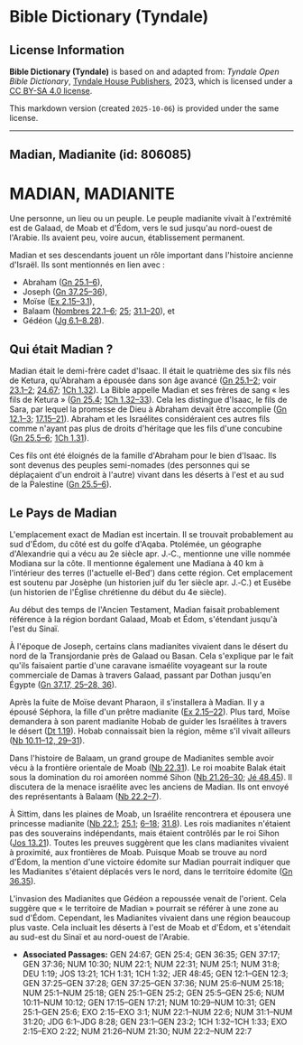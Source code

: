 # Bible Dictionary (Tyndale)

## License Information

**Bible Dictionary (Tyndale)** is based on and adapted from: _Tyndale Open Bible Dictionary_, [Tyndale House Publishers](https://tyndaleopenresources.com/), 2023, which is licensed under a [CC BY-SA 4.0 license](https://creativecommons.org/licenses/by-sa/4.0/legalcode.en).

This markdown version (created `2025-10-06`) is provided under the same license.



--------------------------------

## Madian, Madianite (id: 806085)

MADIAN, MADIANITE
=================

Une personne, un lieu ou un peuple. Le peuple madianite vivait à l'extrémité est de Galaad, de Moab et d'Édom, vers le sud jusqu'au nord\-ouest de l'Arabie. Ils avaient peu, voire aucun, établissement permanent.

Madian et ses descendants jouent un rôle important dans l'histoire ancienne d'Israël. Ils sont mentionnés en lien avec :

* Abraham ([Gn 25\.1–6](https://ref.ly/Gen25:1-Gen25:6)),
* Joseph ([Gn 37\.25–36](https://ref.ly/Gen37:25-Gen37:36)),
* Moïse ([Ex 2\.15–3\.1](https://ref.ly/Exod2:15-Exod3:1)),
* Balaam ([Nombres 22\.1–6](https://ref.ly/Num22:1-Num22:6); [25](https://ref.ly/Num25:1-Num25:18); [31\.1–20](https://ref.ly/Num31:1-Num31:20)), et
* Gédéon ([Jg 6\.1–8\.28](https://ref.ly/Judg6:1-Judg8:28)).

Qui était Madian ?
------------------

Madian était le demi\-frère cadet d'Isaac. Il était le quatrième des six fils nés de Ketura, qu'Abraham a épousée dans son âge avancé ([Gn 25\.1–2](https://ref.ly/Gen25:1-Gen25:2); voir [23\.1–2](https://ref.ly/Gen23:1-Gen23:2); [24\.67](https://ref.ly/Gen24:67); [1Ch 1\.32](https://ref.ly/1Chr1:32)). La Bible appelle Madian et ses frères de sang « les fils de Ketura » ([Gn 25\.4](https://ref.ly/Gen25:4); [1Ch 1\.32–33](https://ref.ly/1Chr1:32-1Chr1:33)). Cela les distingue d'Isaac, le fils de Sara, par lequel la promesse de Dieu à Abraham devait être accomplie ([Gn 12\.1–3](https://ref.ly/Gen12:1-Gen12:3); [17\.15–21](https://ref.ly/Gen17:15-Gen17:21)). Abraham et les Israélites considéraient ces autres fils comme n'ayant pas plus de droits d'héritage que les fils d'une concubine ([Gn 25\.5–6](https://ref.ly/Gen25:5-Gen25:6); [1Ch 1\.31](https://ref.ly/1Chr1:31)).

Ces fils ont été éloignés de la famille d'Abraham pour le bien d'Isaac. Ils sont devenus des peuples semi\-nomades (des personnes qui se déplaçaient d'un endroit à l'autre) vivant dans les déserts à l'est et au sud de la Palestine ([Gn 25\.5–6](https://ref.ly/Gen25:5-Gen25:6)).

Le Pays de Madian
-----------------

L'emplacement exact de Madian est incertain. Il se trouvait probablement au sud d'Édom, du côté est du golfe d'Aqaba. Ptolémée, un géographe d'Alexandrie qui a vécu au 2e siècle apr. J.‑C., mentionne une ville nommée Modiana sur la côte. Il mentionne également une Madiana à 40 km à l'intérieur des terres (l'actuelle el\-Bed') dans cette région. Cet emplacement est soutenu par Josèphe (un historien juif du 1er siècle apr. J.‑C.) et Eusèbe (un historien de l'Église chrétienne du début du 4e siècle).

Au début des temps de l'Ancien Testament, Madian faisait probablement référence à la région bordant Galaad, Moab et Édom, s'étendant jusqu'à l'est du Sinaï.

À l'époque de Joseph, certains clans madianites vivaient dans le désert du nord de la Transjordanie près de Galaad ou Basan. Cela s'explique par le fait qu'ils faisaient partie d'une caravane ismaélite voyageant sur la route commerciale de Damas à travers Galaad, passant par Dothan jusqu'en Égypte ([Gn 37\.17, 25–28, 36](https://ref.ly/Gen37:17,Gen37:25-Gen37:28,Gen37:36)).

Après la fuite de Moïse devant Pharaon, il s'installera à Madian. Il y a épousé Séphora, la fille d'un prêtre madianite ([Ex 2\.15–22](https://ref.ly/Exod2:15-Exod2:22)). Plus tard, Moïse demandera à son parent madianite Hobab de guider les Israélites à travers le désert ([Dt 1\.19](https://ref.ly/Deut1:19)). Hobab connaissait bien la région, même s'il vivait ailleurs ([Nb 10\.11–12, 29–31](https://ref.ly/Num10:11-Num10:12,Num10:29-Num10:31)).

Dans l'histoire de Balaam, un grand groupe de Madianites semble avoir vécu à la frontière orientale de Moab ([Nb 22\.31](https://ref.ly/Num22:31)). Le roi moabite Balak était sous la domination du roi amoréen nommé Sihon ([Nb 21\.26–30](https://ref.ly/Num21:26-Num21:30); [Jé 48\.45](https://ref.ly/Jer48:45)). Il discutera de la menace israélite avec les anciens de Madian. Ils ont envoyé des représentants à Balaam ([Nb 22\.2–7](https://ref.ly/Num22:2-Num22:7)).

À Sittim, dans les plaines de Moab, un Israélite rencontrera et épousera une princesse madianite ([Nb 22\.1](https://ref.ly/Num22:1); [25\.1](https://ref.ly/Num25:1); [6–18](https://ref.ly/Num25:6-Num25:18); [31\.8](https://ref.ly/Num31:8)). Les rois madianites n'étaient pas des souverains indépendants, mais étaient contrôlés par le roi Sihon ([Jos 13\.21](https://ref.ly/Josh13:21)). Toutes les preuves suggèrent que les clans madianites vivaient à proximité, aux frontières de Moab. Puisque Moab se trouve au nord d'Édom, la mention d'une victoire édomite sur Madian pourrait indiquer que les Madianites s'étaient déplacés vers le nord, dans le territoire édomite ([Gn 36\.35](https://ref.ly/Gen36:35)).

L'invasion des Madianites que Gédéon a repoussée venait de l'orient. Cela suggère que « le territoire de Madian » pourrait se référer à une zone au sud d'Édom. Cependant, les Madianites vivaient dans une région beaucoup plus vaste. Cela incluait les déserts à l'est de Moab et d'Édom, et s'étendait au sud\-est du Sinaï et au nord\-ouest de l'Arabie.

* **Associated Passages:** GEN 24:67; GEN 25:4; GEN 36:35; GEN 37:17; GEN 37:36; NUM 10:30; NUM 22:1; NUM 22:31; NUM 25:1; NUM 31:8; DEU 1:19; JOS 13:21; 1CH 1:31; 1CH 1:32; JER 48:45; GEN 12:1–GEN 12:3; GEN 37:25–GEN 37:28; GEN 37:25–GEN 37:36; NUM 25:6–NUM 25:18; NUM 25:1–NUM 25:18; GEN 25:1–GEN 25:2; GEN 25:5–GEN 25:6; NUM 10:11–NUM 10:12; GEN 17:15–GEN 17:21; NUM 10:29–NUM 10:31; GEN 25:1–GEN 25:6; EXO 2:15–EXO 3:1; NUM 22:1–NUM 22:6; NUM 31:1–NUM 31:20; JDG 6:1–JDG 8:28; GEN 23:1–GEN 23:2; 1CH 1:32–1CH 1:33; EXO 2:15–EXO 2:22; NUM 21:26–NUM 21:30; NUM 22:2–NUM 22:7

